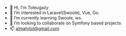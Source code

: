 - 👋 Hi, I’m Toleugazy
- 👀 I’m interested in Laravel(Swoole), Vue, Go.
- 🌱 I’m currently learning Swoole, ws.
- 💞️ I’m looking to collaborate on Symfony based projects
- 📫 almatytol@gmail.com

<!---
TOLK-kz/TOLK-kz is a ✨ special ✨ repository because its `README.md` (this file) appears on your GitHub profile.
You can click the Preview link to take a look at your changes.
--->
